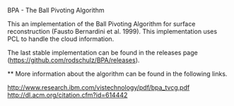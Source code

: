 BPA - The Ball Pivoting Algorithm

This an implementation of the Ball Pivoting Algorithm for surface reconstruction (Fausto Bernardini et al. 1999). This implementation uses PCL to handle the cloud information.


The last stable implementation can be found in the releases page (https://github.com/rodschulz/BPA/releases).



** More information about the algorithm can be found in the following links.

http://www.research.ibm.com/vistechnology/pdf/bpa_tvcg.pdf 
http://dl.acm.org/citation.cfm?id=614442 
